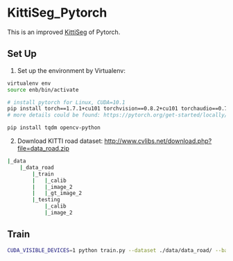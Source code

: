 <!--
 * @Author: JosieHong
 * @Date: 2021-01-30 15:54:39
 * @LastEditAuthor: JosieHong
 * @LastEditTime: 2021-02-01 01:19:55
-->
# KittiSeg_Pytorch

This is an improved [KittiSeg](https://github.com/MarvinTeichmann/KittiSeg) of Pytorch. 

## Set Up

1. Set up the environment by Virtualenv: 

```bash
virtualenv env
source enb/bin/activate

# install pytorch for Linux, CUDA=10.1
pip install torch==1.7.1+cu101 torchvision==0.8.2+cu101 torchaudio==0.7.2 -f https://download.pytorch.org/whl/torch_stable.html
# more details could be found: https://pytorch.org/get-started/locally/

pip install tqdm opencv-python
```

2. Download KITTI road dataset: http://www.cvlibs.net/download.php?file=data_road.zip

```bash
|_data
    |_data_road
        |_train
        |   |_calib
        |   |_image_2
        |   |_gt_image_2
        |_testing
            |_calib
            |_image_2
```

## Train

```bash
CUDA_VISIBLE_DEVICES=1 python train.py --dataset ./data/data_road/ --batchSize 1 --model ./checkpoints/model_11.pth
```